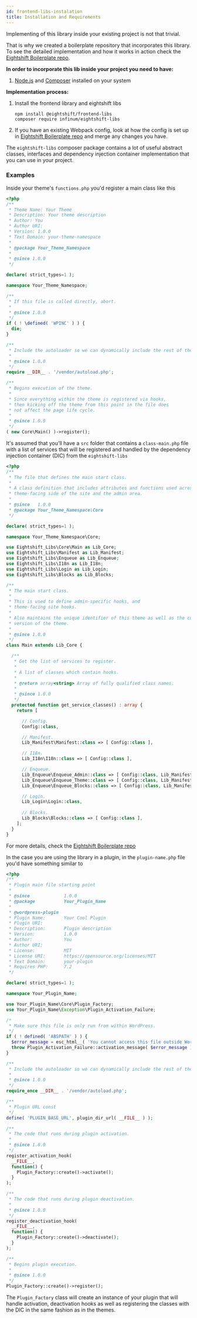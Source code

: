 ```yaml
---
id: frontend-libs-instalation
title: Installation and Requirements
---
```


Implementing of this library inside your existing project is not that trivial.

That is why we created a boilerplate repository that incorporates this library. To see the detailed implementation and how it works in action check the [Eightshift Boilerplate repo](https://github.com/infinum/eightshift-boilerplate).

**In order to incorporate this lib inside your project you need to have:**

1. [Node.js](https://nodejs.org/en/) and [Composer](https://getcomposer.org/) installed on your system

**Implementation process:**

1. Install the frontend library and eightshift libs

    ```shell script
    npm install @eightshift/frontend-libs
    composer require infinum/eightshift-libs
    ```

2. If you have an existing Webpack config, look at how the config is set up in [Eightshift Boilerplate repo](https://github.com/infinum/eightshift-boilerplate/blob/develop/webpack.config.js) and merge any changes you have.

The `eightshift-libs` composer package contains a lot of useful abstract classes, interfaces and dependency injection container implementation that you can use in your project. 

### Examples

Inside your theme's `functions.php` you'd register a main class like this

```php
<?php
/**
 * Theme Name: Your Theme
 * Description: Your theme description
 * Author: You
 * Author URI: 
 * Version: 1.0.0
 * Text Domain: your-theme-namespace
 *
 * @package Your_Theme_Namespace
 *
 * @since 1.0.0
 */

declare( strict_types=1 );

namespace Your_Theme_Namespace;

/**
 * If this file is called directly, abort.
 *
 * @since 1.0.0
 */
if ( ! \defined( 'WPINC' ) ) {
  die;
}

/**
 * Include the autoloader so we can dynamically include the rest of the classes.
 *
 * @since 1.0.0
 */
require __DIR__ . '/vendor/autoload.php';

/**
 * Begins execution of the theme.
 *
 * Since everything within the theme is registered via hooks,
 * then kicking off the theme from this point in the file does
 * not affect the page life cycle.
 *
 * @since 1.0.0
 */
( new Core\Main() )->register();
```

It's assumed that you'll have a `src` folder that contains a `class-main.php` file with a list of services that will be registered and handled by the dependency injection container (DIC) from the `eightshift-libs`

```php
<?php
/**
 * The file that defines the main start class.
 *
 * A class definition that includes attributes and functions used across both the
 * theme-facing side of the site and the admin area.
 *
 * @since   1.0.0
 * @package Your_Theme_Namespace\Core
 */

declare( strict_types=1 );

namespace Your_Theme_Namespace\Core;

use Eightshift_Libs\Core\Main as Lib_Core;
use Eightshift_Libs\Manifest as Lib_Manifest;
use Eightshift_Libs\Enqueue as Lib_Enqueue;
use Eightshift_Libs\I18n as Lib_I18n;
use Eightshift_Libs\Login as Lib_Login;
use Eightshift_Libs\Blocks as Lib_Blocks;

/**
 * The main start class.
 *
 * This is used to define admin-specific hooks, and
 * theme-facing site hooks.
 *
 * Also maintains the unique identifier of this theme as well as the current
 * version of the theme.
 *
 * @since 1.0.0
 */
class Main extends Lib_Core {

  /**
   * Get the list of services to register.
   *
   * A list of classes which contain hooks.
   *
   * @return array<string> Array of fully qualified class names.
   *
   * @since 1.0.0
   */
  protected function get_service_classes() : array {
    return [

      // Config.
      Config::class,

      // Manifest.
      Lib_Manifest\Manifest::class => [ Config::class ],

      // I18n.
      Lib_I18n\I18n::class => [ Config::class ],

      // Enqueue.
      Lib_Enqueue\Enqueue_Admin::class => [ Config::class, Lib_Manifest\Manifest::class ],
      Lib_Enqueue\Enqueue_Theme::class => [ Config::class, Lib_Manifest\Manifest::class ],
      Lib_Enqueue\Enqueue_Blocks::class => [ Config::class, Lib_Manifest\Manifest::class ],

      // Login.
      Lib_Login\Login::class,
		
      // Blocks.
      Lib_Blocks\Blocks::class => [ Config::class ],
    ];
  }
}
```

For more details, check the [Eightshift Boilerplate repo](https://github.com/infinum/eightshift-boilerplate)

In the case you are using the library in a plugin, in the `plugin-name.php` file you'd have something similar to

```php
<?php
/**
 * Plugin main file starting point
 *
 * @since             1.0.0
 * @package           Your_Plugin_Name
 *
 * @wordpress-plugin
 * Plugin Name:       Your Cool Plugin
 * Plugin URI:
 * Description:       Plugin description
 * Version:           1.0.0
 * Author:            You
 * Author URI:
 * License:           MIT
 * License URI:       https://opensource.org/licenses/MIT
 * Text Domain:       your-plugin
 * Requires PHP:      7.2
 */

declare( strict_types=1 );

namespace Your_Plugin_Name;

use Your_Plugin_Name\Core\Plugin_Factory;
use Your_Plugin_Name\Exception\Plugin_Activation_Failure;

/*
 * Make sure this file is only run from within WordPress.
 */
if ( ! defined( 'ABSPATH' ) ) {
  $error_message = esc_html__( 'You cannot access this file outside WordPress.', 'your-plugin' );
  throw Plugin_Activation_Failure::activation_message( $error_message );
}

/**
 * Include the autoloader so we can dynamically include the rest of the classes.
 *
 * @since 1.0.0
 */
require_once __DIR__ . '/vendor/autoload.php';

/**
 * Plugin URL const
 */
define( 'PLUGIN_BASE_URL', plugin_dir_url( __FILE__ ) );

/**
 * The code that runs during plugin activation.
 *
 * @since 1.0.0
 */
register_activation_hook(
  __FILE__,
  function() {
    Plugin_Factory::create()->activate();
  }
);

/**
 * The code that runs during plugin deactivation.
 *
 * @since 1.0.0
 */
register_deactivation_hook(
  __FILE__,
  function() {
    Plugin_Factory::create()->deactivate();
  }
);

/**
 * Begins plugin execution.
 *
 * @since 1.0.0
 */
Plugin_Factory::create()->register();
```

The `Plugin_Factory` class will create an instance of your plugin that will handle activation, deactivation hooks as well as registering the classes with the DIC in the same fashion as in the themes.
